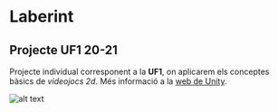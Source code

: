 # Laberint
## Projecte UF1 20-21
Projecte individual corresponent a la **UF1**, on aplicarem els conceptes bàsics de *videojocs 2d*. Més informació a la [web de Unity](https://unity.com "UNITY's HOMEPAGE").

![alt text](http://emav.eu/img/logo200x60.png "Logo EMAV")
